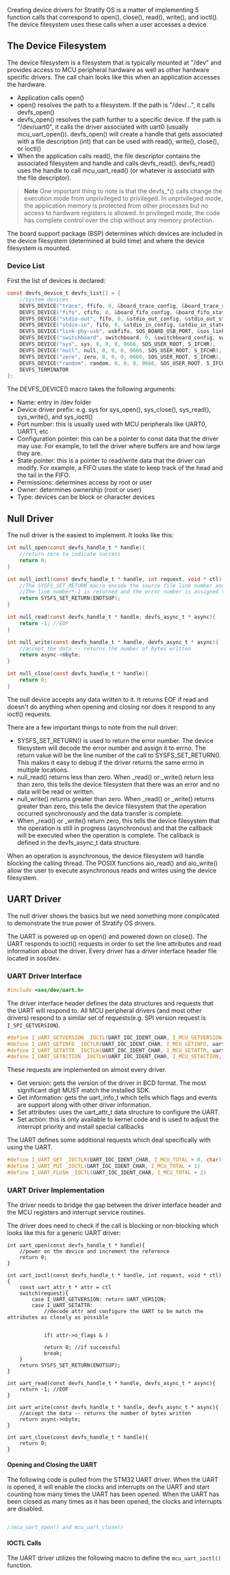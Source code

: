 

Creating device drivers for Stratify OS is a matter of implementing 5 function calls that correspond to open(), close(), read(), write(), and ioctl(). The device filesystem uses these calls when a user accesses a device. 

## The Device Filesystem

The device filesystem is a filesystem that is typically mounted at "/dev" and provides access to MCU peripheral hardware as well as other hardware specific drivers. The call chain looks like this when an application accesses the hardware.

- Application calls open()
- open() resolves the path to a filesystem. If the path is "/dev/...", it calls devfs_open()
- devfs_open() resolves the path further to a specific device. If the path is "/dev/uart0", it calls the driver associated with uart0 (usually mcu_uart_open()). devfs_open() will create a handle that gets associated with a file description (int) that can be used with read(), write(), close(), or ioctl()
- When the application calls read(), the file descriptor contains the associated filesystem and handle and calls devfs_read(). devfs_read() uses the handle to call mcu_uart_read() (or whatever is associatd with the file descriptor).

> **Note**
> One important thing to note is that the devfs_*() calls change the execution mode from unprivileged to privileged. In unprivileged mode, the application memory is protected from other processes but no access to hardware registers is allowed. In privileged mode, the code has complete control over the chip without any memory protection.

The board support package (BSP) determines which devices are included in the device filesystem (determined at build time) and where the device filesystem is mounted.

### Device List

First the list of devices is declared:

```c
const devfs_device_t devfs_list[] = {
    //System devices
    DEVFS_DEVICE("trace", ffifo, 0, &board_trace_config, &board_trace_state, 0666, SOS_USER_ROOT, S_IFCHR),
    DEVFS_DEVICE("fifo", cfifo, 0, &board_fifo_config, &board_fifo_state, 0666, SOS_USER_ROOT, S_IFCHR),
    DEVFS_DEVICE("stdio-out", fifo, 0, &stdio_out_config, &stdio_out_state, 0666, SOS_USER_ROOT, S_IFCHR),
    DEVFS_DEVICE("stdio-in", fifo, 0, &stdio_in_config, &stdio_in_state, 0666, SOS_USER_ROOT, S_IFCHR),
    DEVFS_DEVICE("link-phy-usb", usbfifo, SOS_BOARD_USB_PORT, &sos_link_transport_usb_fifo_cfg, &sos_link_transport_usb_fifo_state, 0666, SOS_USER_ROOT, S_IFCHR),
    DEVFS_DEVICE("switchboard", switchboard, 0, &switchboard_config, switchboard_state, 0666, SOS_USER_ROOT, S_IFBLK),
    DEVFS_DEVICE("sys", sys, 0, 0, 0, 0666, SOS_USER_ROOT, S_IFCHR),
    DEVFS_DEVICE("null", null, 0, 0, 0, 0666, SOS_USER_ROOT, S_IFCHR),
    DEVFS_DEVICE("zero", zero, 0, 0, 0, 0666, SOS_USER_ROOT, S_IFCHR),
    DEVFS_DEVICE("random", random, 0, 0, 0, 0666, SOS_USER_ROOT, S_IFCHR),
    DEVFS_TERMINATOR
};

```

The DEVFS_DEVICE() macro takes the following arguments:

- Name: entry in /dev folder
- Device driver prefix: e.g. sys for sys_open(), sys_close(), sys_read(), sys_write(), and sys_ioctl()
- Port number: this is usually used with MCU peripherals like UART0, UART1, etc
- Configuration pointer: this can be a pointer to const data that the driver may use. For example, to tell the driver where buffers are and how large they are.
- State pointer: this is a pointer to read/write data that the driver can modify. For example, a FIFO uses the state to keep track of the head and the tail in the FIFO.
- Permissions: determines access by root or user
- Owner: determines ownership (root or user)
- Type: devices can be block or character devices

## Null Driver

The null driver is the easiest to implement. It looks like this:

```c
int null_open(const devfs_handle_t * handle){
    //return zero to indicate success
	return 0;
}

int null_ioctl(const devfs_handle_t * handle, int request, void * ctl){
    //The SYSFS_SET_RETURN macro encode the source file line number and the error number
    //The line number*-1 is returned and the error number is assigned to errno
    return SYSFS_SET_RETURN(ENOTSUP);
}

int null_read(const devfs_handle_t * handle, devfs_async_t * async){
    return -1; //EOF
}

int null_write(const devfs_handle_t * handle, devfs_async_t * async){
    //accept the data -- returns the number of bytes written
    return async->nbyte;
}

int null_close(const devfs_handle_t * handle){
	return 0;
}
```

The null device accepts any data written to it. It returns EOF if read and doesn't do anything when opening and closing nor does it respond to any ioctl() requests.

There are a few important things to note from the null driver:

- SYSFS_SET_RETURN(<error number>) is used to return the error number. The device filesystem will decode the error number and assign it to errno. The return value will be the line number of the call to SYSFS_SET_RETURN(). This makes it easy to debug if the driver returns the same errno in multiple locations.
- null_read() returns less than zero. When <device>_read() or <device>_write() return less than zero, this tells the device filesystem that there was an error and no data will be read or written.
- null_write() returns greater than zero. When <device>_read() or <device>_write() returns greater than zero, this tells the device filesystem that the operation occurred synchronously and the data transfer is complete.
- When <device>_read() or <device>_write() return zero, this tells the device filesystem that the operation is still in progress (asynchronous) and that the callback will be executed when the operation is complete. The callback is defined in the devfs_async_t data structure.

When an operation is asynchronous, the device filesystem will handle blocking the calling thread. The POSIX functions aio_read() and aio_write() allow the user to execute asynchronous reads and writes using the device filesystem.

## UART Driver

The null driver shows the basics but we need something more complicated to demonstrate the true power of Stratify OS drivers.

The UART is powered up on open() and powered down on close(). The UART responds to ioctl() requests in order to set the line attributes and read information about the driver.  Every driver has a driver interface header file located in sos/dev.

### UART Driver Interface

```c
#include <sos/dev/uart.h>
```

The driver interface header defines the data structures and requests that the UART will respond to. All MCU peripheral drivers (and most other drivers) respond to a similar set of requests(e.g. SPI version request is `I_SPI_GETVERSION`).

```c
#define I_UART_GETVERSION _IOCTL(UART_IOC_IDENT_CHAR, I_MCU_GETVERSION)
#define I_UART_GETINFO _IOCTLR(UART_IOC_IDENT_CHAR, I_MCU_GETINFO, uart_info_t)
#define I_UART_SETATTR _IOCTLW(UART_IOC_IDENT_CHAR, I_MCU_SETATTR, uart_attr_t)
#define I_UART_SETACTION _IOCTLW(UART_IOC_IDENT_CHAR, I_MCU_SETACTION, mcu_action_t)
```

These requests are implemented on almost every driver.

- Get version: gets the version of the driver in BCD format. The most significant digit MUST match the installed SDK.
- Get information: gets the uart_info_t which tells which flags and events are support along with other driver information.
- Set attributes: uses the uart_attr_t data structure to configure the UART.
- Set action: this is only available to kernel code and is used to adjust the interrupt priority and install special callbacks

The UART defines some additional requests which deal specifically with using the UART.

```c
#define I_UART_GET _IOCTLR(UART_IOC_IDENT_CHAR, I_MCU_TOTAL + 0, char)
#define I_UART_PUT _IOCTL(UART_IOC_IDENT_CHAR, I_MCU_TOTAL + 1)
#define I_UART_FLUSH _IOCTL(UART_IOC_IDENT_CHAR, I_MCU_TOTAL + 2)
```

### UART Driver Implementation

The driver needs to bridge the gap between the driver interface header and the MCU registers and interrupt service routines.

The driver does need to check if the call is blocking or non-blocking which looks like this for a generic UART driver:

```
int uart_open(const devfs_handle_t * handle){
    //power on the device and increment the reference
	return 0;
}

int uart_ioctl(const devfs_handle_t * handle, int request, void * ctl){
    const uart_attr_t * attr = ctl
    switch(request){
        case I_UART_GETVERSION: return UART_VERSION;
        case I_UART_SETATTR:
            //decode attr and configure the UART to be match the attributes as closely as possible


            if( attr->o_flags & )

            return 0; //if successful
            break;
    }
    return SYSFS_SET_RETURN(ENOTSUP);
}

int uart_read(const devfs_handle_t * handle, devfs_async_t * async){
    return -1; //EOF
}

int uart_write(const devfs_handle_t * handle, devfs_async_t * async){
    //accept the data -- returns the number of bytes written
    return async->nbyte;
}

int uart_close(const devfs_handle_t * handle){
	return 0;
}
```

#### Opening and Closing the UART

The following code is pulled from the STM32 UART driver. When the UART is opened, it will enable the clocks and interrupts on the UART and start counting how many times the UART has been opened. When the UART has been closed as many times as it has been opened, the clocks and interrupts are disabled.

```c

//mcu_uart_open() and mcu_uart_close()

```

#### IOCTL Calls

The UART driver utilizes the following macro to define the `mcu_uart_ioctl()` function.

```c


```




